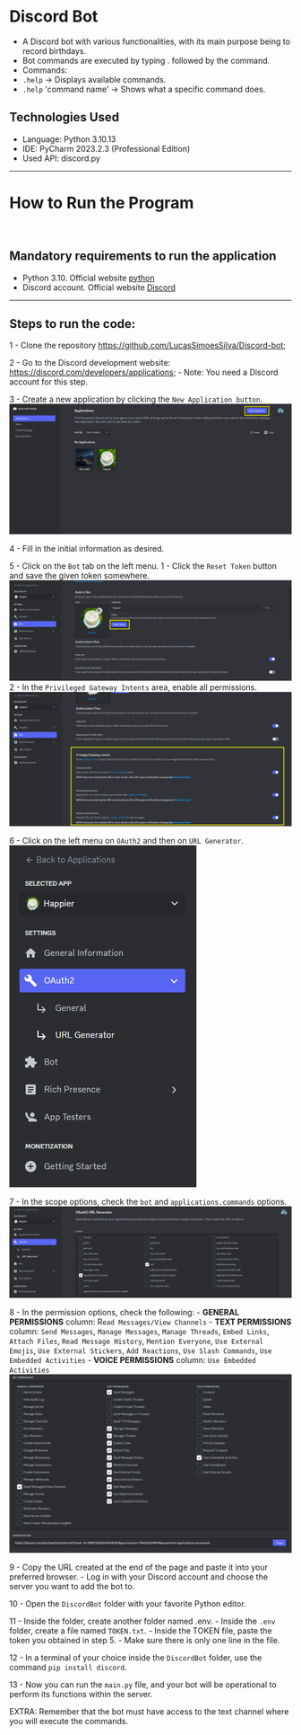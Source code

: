
# Discord Bot
- A Discord bot with various functionalities, with its main purpose being to record birthdays.
- Bot commands are executed by typing . followed by the command.
- Commands:
- `.help` -> Displays available commands.
- `.help` 'command name' -> Shows what a specific command does.

## Technologies Used
- Language: Python 3.10.13
- IDE: PyCharm 2023.2.3 (Professional Edition)
- Used API: discord.py

<hr>

# How to Run the Program

<br>

## Mandatory requirements to run the application
- Python 3.10. Official website [python](https://www.python.org/downloads/)
- Discord account. Official website [Discord](https://discord.com/)

<hr>

## Steps to run the code:

1 - Clone the repository https://github.com/LucasSimoesSilva/Discord-bot;

2 - Go to the Discord development website: https://discord.com/developers/applications;
    - Note: You need a Discord account for this step.

3 - Create a new application by clicking the `New Application button`.
    <img src="/Images/ApplicationButton.png">

4 - Fill in the initial information as desired.

5 - Click on the `Bot` tab on the left menu.
    1 - Click the `Reset Token` button and save the given token somewhere.
        <img src="/Images/ResetToken.png">
    2 - In the `Privileged Gateway Intents` area, enable all permissions.
        <img src="/Images/PrivilegedIntents.png">

6 - Click on the left menu on `OAuth2` and then on `URL Generator`.
    <img src="/Images/URLGenerator.png">

7 - In the scope options, check the `bot` and `applications.commands` options.
    <img src="/Images/Scopes.png">

8 - In the permission options, check the following:
    - **GENERAL PERMISSIONS** column: R`ead Messages/View Channels`
    - **TEXT PERMISSIONS** column: `Send Messages`, `Manage Messages`, `Manage Threads`, `Embed Links`, `Attach Files`, `Read Message History`, `Mention Everyone`, `Use External Emojis`, `Use External Stickers`, `Add Reactions`, `Use Slash Commands`, `Use Embedded Activities`
    - **VOICE PERMISSIONS** column: `Use Embedded Activities`
        <img src="/Images/BotPermissions.png">

9 - Copy the URL created at the end of the page and paste it into your preferred browser.
    - Log in with your Discord account and choose the server you want to add the bot to.

10 - Open the `DiscordBot` folder with your favorite Python editor.

11 - Inside the folder, create another folder named .env.
    - Inside the `.env` folder, create a file named `TOKEN.txt`.
    - Inside the TOKEN file, paste the token you obtained in step 5.
    - Make sure there is only one line in the file.

12 - In a terminal of your choice inside the `DiscordBot` folder, use the command `pip install discord`.

13 - Now you can run the `main.py` file, and your bot will be operational to perform its functions within the server.

EXTRA: Remember that the bot must have access to the text channel where you will execute the commands.